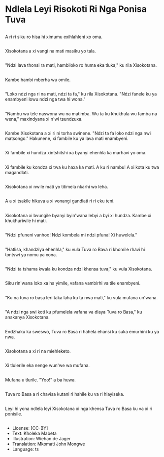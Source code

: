 # Ndlela Leyi Risokoti Ri Nga Ponisa Tuva

##
A ri ri siku ro hisa hi ximumu exihlahleni xo oma.

##
Xisokotana a xi vangi na mati masiku yo tala.

##
"Ndzi lava thonsi ra mati, hambiloko ro huma eka tluka," ku rila Xisokotana.

##
Kambe hambi mberha wu omile.

##
"Loko ndzi nga ri na mati, ndzi ta fa," ku rila Xisokotana. "Ndzi fanele ku ya enambyeni lowu ndzi nga twa hi wona."

##
"Nambu wu tele naswona wu na matimba. Wu ta ku khukhula wu famba na wena," maxindyana xi n'wi tsundzuxa.

##
Kambe Xisokotana a xi ri ni torha swinene. "Ndzi ta fa loko ndzi nga nwi matsongo." Hakunene, xi fambile ku ya lava mati enambyeni.

##
Xi fambile xi hundza xintshitshi xa byanyi ehenhla ka marhavi yo oma.

##
Xi fambile ku kondza xi twa ku haxa ka mati. A ku ri nambu! A xi kota ku twa magandlati.

##
Xisokotana xi nwile mati yo titimela nkarhi wo leha.

##
A a xi tsakile hikuva a xi vonangi gandlati ri ri eku teni.

##
Xisokotana xi bvungile byanyi byin'wana lebyi a byi xi hundza. Kambe xi khukhuriwile hi mati.

##
"Ndzi pfuneni vanhoo! Ndzi kombela mi ndzi pfuna! Xi huwelela."

##
"Hatlisa, khandziya ehenhla," ku vula Tuva ro Bava ri khomile rhavi hi tontswi ya nomu ya xona.

##
"Ndzi ta tshama kwala ku kondza ndzi khensa tuva," ku vula Xisokotana.

##
Siku rin'wana loko xa ha yimile, vafana vambirhi va tile enambyeni.

##
"Ku na tuva ro basa leri taka laha ku ta nwa mati," ku vula mufana un'wana.

##
"A ndzi nga swi koti ku pfumelela vafana va dlaya Tuva ro Basa," ku anakanya Xisokotana.

##
Endzhaku ka sweswo, Tuva ro Basa ri hahela ehansi ku suka emurhini ku ya nwa.

##
Xisokotana a xi ri na miehleketo.

##
Xi tlulerile eka nenge wun'we wa mufana.

##
Mufana u tlurile. "Yoo!" a ba huwa.

##
Tuva ro Basa a ri chavisa kutani ri hahile ku va ri hlayiseka.

##
Leyi hi yona ndlela leyi Xisokotana xi nga khensa Tuva ro Basa ku va xi ri ponisile.

##
* License: [CC-BY]
* Text: Kholeka Mabeta
* Illustration: Wiehan de Jager
* Translation: Mkomati John Mongwe
* Language: ts
